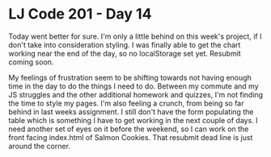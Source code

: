 # LJ Code 201 - Day 14

Today went better for sure. I'm only a little behind on this week's project, if I don't take into consideration styling. I was finally able to get the chart working near the end of the day, so no localStorage set yet. Resubmit coming soon.

My feelings of frustration seem to be shifting towards not having enough time in the day to do the things I need to do. Between my commute and my JS struggles and the other additional homework and quizzes, I'm not finding the time to style my pages. I'm also feeling a crunch, from being so far behind in last weeks assignment. I still don't have the form populating the table which is something I have to get working in the next couple of days. I need another set of eyes on it before the weekend, so I can work on the front facing index.html of Salmon Cookies. That resubmit dead line is just around the corner.
